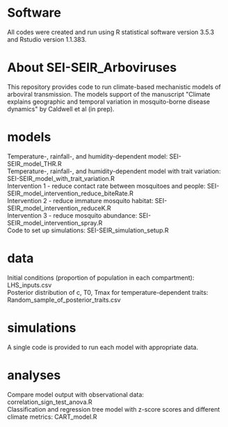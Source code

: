 # Software
All codes were created and run using R statistical software version 3.5.3 and Rstudio version 1.1.383.

# About SEI-SEIR_Arboviruses
This repository provides code to run climate-based mechanistic models of arboviral transmission. The models support of the manuscript "Climate explains geographic and temporal variation in mosquito-borne disease dynamics" by Caldwell et al (in prep). 

# models
Temperature-, rainfall-, and humidity-dependent model: SEI-SEIR_model_THR.R <br />
Temperature-, rainfall-, and humidity-dependent model with trait variation: SEI-SEIR_model_with_trait_variation.R <br />
Intervention 1 - reduce contact rate between mosquitoes and people: SEI-SEIR_model_intervention_reduce_biteRate.R <br />
Intervention 2 - reduce immature mosquito habitat: SEI-SEIR_model_intervention_reduceK.R <br />
Intervention 3 - reduce mosquito abundance: SEI-SEIR_model_intervention_spray.R <br />
Code to set up simulations: SEI-SEIR_simulation_setup.R <br />

# data
Initial conditions (proportion of population in each compartment): LHS_inputs.csv <br />
Posterior distribution of c, T0, Tmax for temperature-dependent traits: Random_sample_of_posterior_traits.csv 

# simulations
A single code is provided to run each model with appropriate data.

# analyses 
Compare model output with observational data: correlation_sign_test_anova.R <br />
Classification and regression tree model with z-score scores and different climate metrics: CART_model.R 
